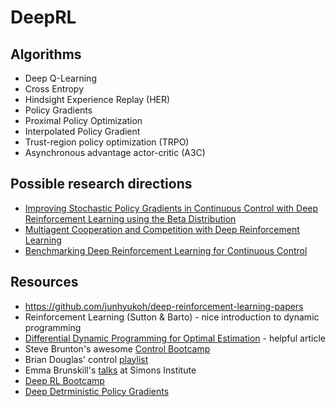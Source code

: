 # DeepRL

## Algorithms

* Deep Q-Learning
* Cross Entropy
* Hindsight Experience Replay (HER)
* Policy Gradients
* Proximal Policy Optimization
* Interpolated Policy Gradient
* Trust-region policy optimization (TRPO) 
* Asynchronous advantage actor-critic (A3C)

## Possible research directions

* [Improving Stochastic Policy Gradients in Continuous Control with Deep Reinforcement Learning using the Beta Distribution](http://proceedings.mlr.press/v70/chou17a/chou17a.pdf)
* [Multiagent Cooperation and Competition with Deep Reinforcement Learning](https://arxiv.org/pdf/1511.08779.pdf)
* [Benchmarking Deep Reinforcement Learning for Continuous Control](https://arxiv.org/abs/1604.06778)

## Resources

* https://github.com/junhyukoh/deep-reinforcement-learning-papers
* Reinforcement Learning (Sutton & Barto) - nice introduction to dynamic programming
* [Differential Dynamic Programming for Optimal Estimation](https://www.cc.gatech.edu/~dellaert/pubs/Kobilarov15icra.pdf) - helpful article
* Steve Brunton's awesome [Control Bootcamp](https://www.youtube.com/channel/UCm5mt-A4w61lknZ9lCsZtBw)
* Brian Douglas' control [playlist](https://www.youtube.com/watch?v=oBc_BHxw78s&list=PLUMWjy5jgHK1NC52DXXrriwihVrYZKqjk)
* Emma Brunskill's [talks](https://www.youtube.com/watch?v=fIKkhoI1kF4&list=PLAsrlO2SCuzBVqN6V1CQSL4VdaGv7LawW) at Simons Institute
* [Deep RL Bootcamp](https://sites.google.com/view/deep-rl-bootcamp/lectures)
* [Deep Detrministic Policy Gradients](http://pemami4911.github.io/blog/2016/08/21/ddpg-rl.html)
